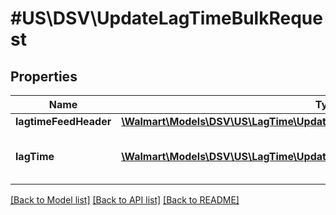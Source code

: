 # #US\DSV\UpdateLagTimeBulkRequest

## Properties

Name | Type | Description | Notes
------------ | ------------- | ------------- | -------------
**lagtimeFeedHeader** | [**\Walmart\Models\DSV\US\LagTime\UpdateLagTimeBulkRequestLagtimeFeedHeader**](UpdateLagTimeBulkRequestLagtimeFeedHeader.md) |  |
**lagTime** | [**\Walmart\Models\DSV\US\LagTime\UpdateLagTimeBulkRequestLagTimeInner[]**](UpdateLagTimeBulkRequestLagTimeInner.md) | Specifies an array of objects for lag time. |


[[Back to Model list]](../) [[Back to API list]](../../Api/US/DSV) [[Back to README]](../../README.md)
